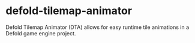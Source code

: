 # defold-tilemap-animator
Defold Tilemap Animator (DTA) allows for easy runtime tile animations in a Defold game engine project.
